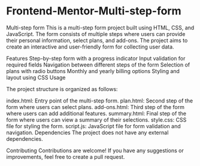 # Frontend-Mentor-Multi-step-form

Multi-step form
This is a multi-step form project built using HTML, CSS, and JavaScript. The form consists of multiple steps where users can provide their personal information, select plans, and add-ons. The project aims to create an interactive and user-friendly form for collecting user data.

Features
Step-by-step form with a progress indicator
Input validation for required fields
Navigation between different steps of the form
Selection of plans with radio buttons
Monthly and yearly billing options
Styling and layout using CSS
Usage


The project structure is organized as follows:

index.html: Entry point of the multi-step form.
plan.html: Second step of the form where users can select plans.
add-ons.html: Third step of the form where users can add additional features.
summary.html: Final step of the form where users can view a summary of their selections.
style.css: CSS file for styling the form.
script.js: JavaScript file for form validation and navigation.
Dependencies
The project does not have any external dependencies.

Contributing
Contributions are welcome! If you have any suggestions or improvements, feel free to create a pull request.


